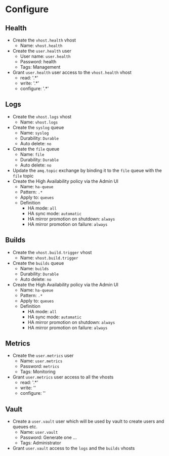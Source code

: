 # Configure

## Health

* Create the `vhost.health` vhost
  * Name: `vhost.health`
* Create the `user.health` user
  * User name: `user.health`
  * Password: health
  * Tags: Management
* Grant `user.health` user access to the `vhost.health` vhost
  * read: '.*'
  * write: '.*'
  * configure: '.*'

## Logs

* Create the `vhost.logs` vhost
  * Name: `vhost.logs`
* Create the `syslog` queue
  * Name: `syslog`
  * Durability: `Durable`
  * Auto delete: `no`
* Create the `file` queue
  * Name: `file`
  * Durability: `Durable`
  * Auto delete: `no`
* Update the `amq.topic` exchange by binding it to the `file` queue with the `file` topic
* Create the High Availability policy via the Admin UI
  * Name: `ha-queue`
  * Pattern: `.*`
  * Apply to: `queues`
  * Definition
    * HA mode: `all`
    * HA sync mode: `automatic`
    * HA mirror promotion on shutdown: `always`
    * HA mirror promotion on failure: `always`

## Builds

* Create the `vhost.build.trigger` vhost
  * Name: `vhost.build.trigger`
* Create the `builds` queue
  * Name: `builds`
  * Durability: `Durable`
  * Auto delete: `no`
* Create the High Availability policy via the Admin UI
  * Name: `ha-queue`
  * Pattern: `.*`
  * Apply to: `queues`
  * Definition
    * HA mode: `all`
    * HA sync mode: `automatic`
    * HA mirror promotion on shutdown: `always`
    * HA mirror promotion on failure: `always`

## Metrics

* Create the `user.metrics` user
  * Name: `user.metrics`
  * Password: `metrics`
  * Tags: Monitoring
* Grant `user.metrics` user access to all the vhosts
  * read: '.*'
  * write: ''
  * configure: ''

## Vault

* Create a `user.vault` user which will be used by vault to create users and queues etc.
  * Name: `user.vault`
  * Password: Generate one ...
  * Tags: Administrator
* Grant `user.vault` access to the `logs` and the `builds` vhosts

